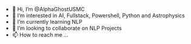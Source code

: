 - 👋 Hi, I’m @AlphaGhostUSMC
- 👀 I’m interested in AI, Fullstack, Powershell, Python and Astrophysics
- 🌱 I’m currently learning NLP
- 💞️ I’m looking to collaborate on NLP Projects
- 📫 How to reach me ...

<!---
AlphaGhostUSMC/AlphaGhostUSMC is a ✨ special ✨ repository because its `README.md` (this file) appears on your GitHub profile.
You can click the Preview link to take a look at your changes.
--->

